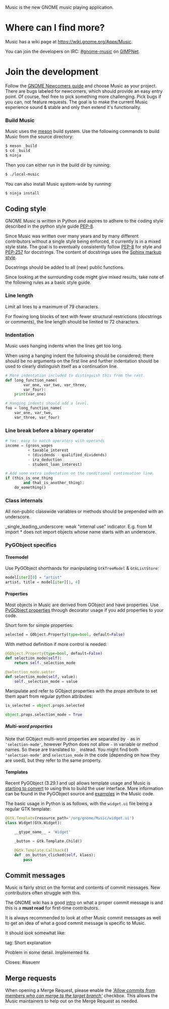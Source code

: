 Music is the new GNOME music playing application.

# Where can I find more?

Music has a wiki page at
https://wiki.gnome.org/Apps/Music.

You can join the developers on IRC: [#gnome-music](irc://irc.gnome.org/gnome-music) on [GIMPNet](https://wiki.gnome.org/Community/GettingInTouch/IRC).

# Join the development

Follow the [GNOME Newcomers guide](https://wiki.gnome.org/Newcomers/) and choose Music as your project. There are bugs labeled for newcomers, which should provide an easy entry point. Of course, feel free to pick something more challenging. Pick bugs if you can, not feature requests. The goal is to make the current Music experience sound & stable and only then extend it's functionality.

### Build Music

Music uses the [meson](http://mesonbuild.com/) build system. Use the following commands to build Music from the source directory:

```sh
$ meson _build
$ cd _build
$ ninja
```

Then you can either run in the build dir by running:

```sh
$ ./local-music
```

You can also install Music system-wide by running:

```sh
$ ninja install
```

## Coding style

GNOME Music is written in Python and aspires to adhere to the coding style described in the python style guide [PEP-8](https://www.python.org/dev/peps/pep-0008/).

Since Music was written over many years and by many different contributors without a single style being enforced, it currently is in a mixed style state. The goal is to eventually consistently follow  [PEP-8](https://www.python.org/dev/peps/pep-0008/) for style and [PEP-257](https://www.python.org/dev/peps/pep-0257/) for docstrings. The content of docstrings uses the [Sphinx markup style](http://www.sphinx-doc.org/).

Docstrings should be added to all (new) public functions.

Since looking at the surrounding code might give mixed results, take note of the following rules as a basic style guide.

### Line length

>>>
Limit all lines to a maximum of 79 characters.

For flowing long blocks of text with fewer structural restrictions (docstrings or comments), the line length should be limited to 72 characters.
>>>

### Indentation

Music uses hanging indents when the lines get too long.

>>>
When using a hanging indent the following should be considered; there should be no arguments on the first line and further indentation should be used to clearly distinguish itself as a continuation line.
>>>

```python
# More indentation included to distinguish this from the rest.
def long_function_name(
        var_one, var_two, var_three,
        var_four):
    print(var_one)

# Hanging indents should add a level.
foo = long_function_name(
    var_one, var_two,
    var_three, var_four)
```

### Line break before a binary operator

```python
# Yes: easy to match operators with operands
income = (gross_wages
          + taxable_interest
          + (dividends - qualified_dividends)
          - ira_deduction
          - student_loan_interest)

# Add some extra indentation on the conditional continuation line.
if (this_is_one_thing
        and that_is_another_thing):
    do_something()
```

### Class internals

All non-public classwide variables or methods should be prepended with an underscore.
>>>
_single_leading_underscore: weak "internal use" indicator. E.g. from M import * does not import objects whose name starts with an underscore.
>>>

### PyGObject specifics

#### Treemodel

Use PyGObject shorthands for manipulating `GtkTreeModel` & `GtkListStore`:

```python
model[iter][0] = "artist"
artist, title = model[iter][1, 4]
```

#### Properties

Most objects in Music are derived from GObject and have properties. Use [PyGObject properties](https://pygobject.readthedocs.io/en/latest/guide/api/properties.html) through decorator usage if you add properties to your code.

Short form for simple properties:

```python
selected = GObject.Property(type=bool, default=False)
```

With method definition if more control is needed:

```python
@GObject.Property(type=bool, default=False)
def selection_mode(self):
    return self._selection_mode

@selection_mode.setter
def selection_mode(self, value):
    self._selection_mode = value
```

Manipulate and refer to GObject properties with the *props* attribute to set them apart from regular python attributes:

```python
is_selected = object.props.selected

object.props.selection_mode = True
```

##### Multi-word properties

Note that GObject multi-word properties are separated by `-` as in `'selection-mode'`, however Python does not allow `-` in variable or method names. So these are translated to `_` instead. You might find both `'selection-mode'` and `selection_mode` in the code (depending on how they are used), but they refer to the same property.

#### Templates

Recent PyGObject (3.29.1 and up) allows template usage and Music is [starting to convert](https://gitlab.gnome.org/GNOME/gnome-music/issues/183) to using this to build the user interface. More information can be found in the PyGObject source and [examples](https://gitlab.gnome.org/GNOME/gnome-music/blob/master/gnomemusic/widgets/songwidget.py) in the Music code.

The basic usage in Python is as follows, with the `widget.ui` file being a regular GTK template:

```python
@Gtk.Template(resource_path='/org/gnome/Music/widget.ui')
class Widget(Gtk.Widget):

    __gtype_name__ = 'Widget'

    _button = Gtk.Template.Child()

    @Gtk.Template.Callback()
    def _on_button_clicked(self, klass):
        pass
```

## Commit messages

Music is fairly strict on the format and contents of commit messages. New contributors often struggle with this.

The GNOME wiki has a good [intro](https://wiki.gnome.org/Git/CommitMessages) on what a proper commit message is and this is a **must read** for first-time contributors.

It is always recommended to look at other Music commit messages as well to get an idea of what a good commit message is specific to Music.

It should look somewhat like:

>>>
tag: Short explanation

Problem in some detail.
Implemented fix.

Closes: #issuenr
>>>

## Merge requests

When opening a Merge Request, please enable the [_'Allow commits from members who can merge to the target branch'_](https://docs.gitlab.com/ee/user/project/merge_requests/allow_collaboration.html) checkbox. This allows the Music maintainers to help out on the Merge Request as needed.